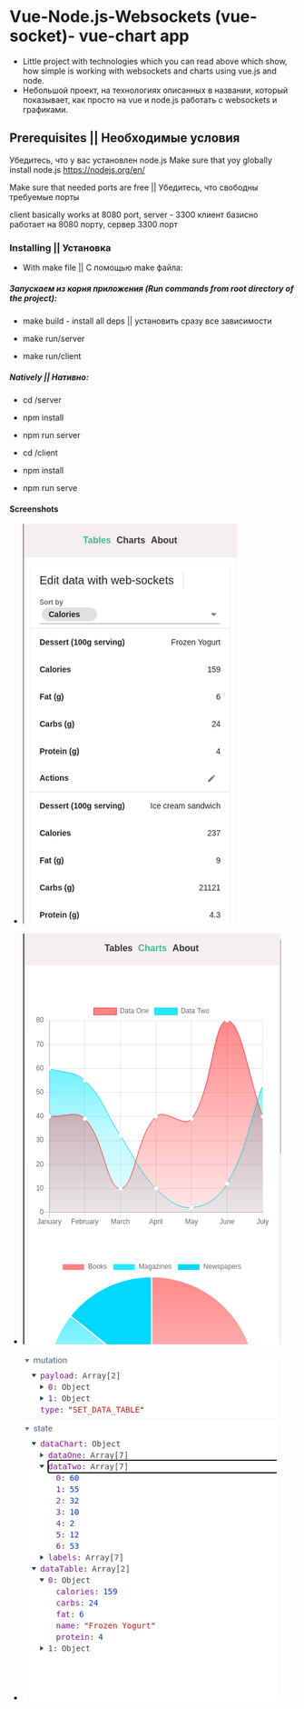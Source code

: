 # Vue-Node.js-Websockets (vue-socket)- vue-chart app

* Little project with technologies which you can read above which show, how simple is working with websockets and charts using vue.js and node.
* Небольшой проект, на технологиях описанных в названии, который показывает, как просто на vue и node.js работать с websockets и графиками.

## Prerequisites || Необходимые условия
Убедитесь, что у вас установлен node.js 
Make sure that yoy globally install node.js
https://nodejs.org/en/

Make sure that needed ports are free || Убедитесь, что свободны требуемые порты

client basically works at 8080 port, server - 3300
клиент базисно работает на 8080 порту, сервер 3300 порт

### Installing || Установка
* With make file || С помощью make файла:

##### Запускаем из корня приложения (Run commands from root directory of the project):

* make build - install all deps || установить сразу все зависимости

* make run/server

* make run/client

##### Natively || Нативно:

* cd /server

* npm install

* npm run server

* cd /client 

* npm install

* npm run serve
 
#### Screenshots

* ![alt text](screenshots/task-sockets.png "Таблица, изменив в которой данные, мы запустим синхронизацию их с другой таблице через сокеты")


* ![alt text](screenshots/socket-chart.png "Отрисовка разных графиков во vue")


* ![alt text](screenshots/socket-state.png "Хранение данных с web-sockets внутри vuex")
